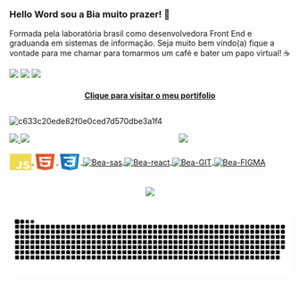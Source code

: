 <h4 align="center">
 
 ### Hello Word sou a Bia muito prazer! 👋
Formada pela laboratória brasil como desenvolvedora Front End e graduanda em sistemas de informação.
Seja muito bem vindo(a) fique a vontade para me chamar para tomarmos um café e bater um papo virtual! :coffee: 
 
 <a href= "www.linkedin.com/in/beatrizferraz-" target="_blank"><img src="https://img.shields.io/badge/-LinkedIn-%230077B5?style=for-the-badge&logo=linkedin&logoColor=white" target="_blank"></a> 
  <a href="https://www.instagram.com/trizferraz/" target="_blank"><img src="https://img.shields.io/badge/-Instagram-%23E4405F?style=for-the-badge&logo=instagram&logoColor=white" target="_blank"></a>
  <a href = "mailto:beaferraz.contato@gmail.com"><img src="https://img.shields.io/badge/-Gmail-%23333?style=for-the-badge&logo=gmail&logoColor=white" target="_blank"></a>
 <h4 align="center"><a href="https://bea-ferraz.github.io/Portifolio/">Clique para visitar o meu portifolio</a></h4>
 
 ##

 
![c633c20ede82f0e0ced7d570dbe3a1f4](https://media.giphy.com/media/paTz7UZbPfTZFRYnnB/giphy.gif)



 <div>
  <a href="https://github.com/bea-ferraz">
  <img height="150em" src="https://github-readme-stats.vercel.app/api?username=bea-ferraz&show_icons=true&theme=dracula&include_all_commits=true&count_private=true"/>
  <img height="150em" src="https://github-readme-stats.vercel.app/api/top-langs/?username=bea-ferraz&layout=compact&langs_count=7&theme=dracula"/>
  <img align="right" min-width="200px" max-width="250px" width="200px" src="https://media.giphy.com/media/UoLt6Tm8wlSnWGfSFs/giphy.gif"> 
 </div>
 
<div style="display: inline_block"><br>
  <img align="center" alt="Bea-Js" height="30" width="40" src="https://raw.githubusercontent.com/devicons/devicon/master/icons/javascript/javascript-plain.svg">
  <img align="center" alt="Bea-HTML" height="30" width="40" src="https://raw.githubusercontent.com/devicons/devicon/master/icons/html5/html5-original.svg">
  <img align="center" alt="Bea-CSS" height="30" width="40" src="https://raw.githubusercontent.com/devicons/devicon/master/icons/css3/css3-original.svg">
  <img align="center" alt="Bea-sas" height="30" width="40" src="https://cdn.jsdelivr.net/gh/devicons/devicon/icons/sass/sass-original.svg" />
  <img align="center" alt="Bea-react" height="30" width="40" src="https://cdn.jsdelivr.net/gh/devicons/devicon/icons/react/react-original-wordmark.svg"/>
  <img align="center" alt="Bea-GIT" height="30" width="40" src="https://cdn.jsdelivr.net/gh/devicons/devicon/icons/git/git-plain-wordmark.svg">
  <img align="center" alt="Bea-FIGMA" height="30" width="40" src="https://cdn.jsdelivr.net/gh/devicons/devicon/icons/figma/figma-original.svg">

  
</div>
  
  <p align="center"> 

 ## 
 <p align="center"> 
   <img alingn="center" src="https://profile-counter.glitch.me/bea-ferraz/count.svg" />
 </p>
  
  ##
  
  ![Snake animation](https://github.com/bea-ferraz/bea-ferraz/blob/output/github-contribution-grid-snake.svg)
